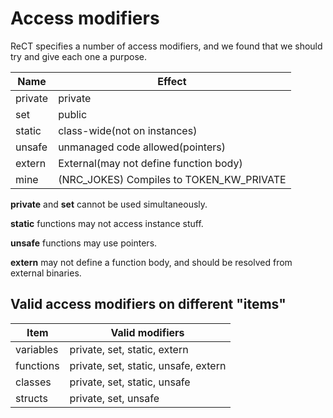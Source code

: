 # Access modifiers
ReCT specifies a number of access modifiers, and we found
that we should try and give each one a purpose.

| Name    | Effect                                   |
|---------|------------------------------------------|
| private | private                                  |
| set     | public                                   |
| static  | class-wide(not on instances)             |
| unsafe  | unmanaged code allowed(pointers)         |
| extern  | External(may not define function body)   |
| mine    | (NRC_JOKES) Compiles to TOKEN_KW_PRIVATE |

**private** and **set** cannot be used simultaneously.

**static** functions may not access instance stuff.

**unsafe** functions may use pointers.

**extern** may not define a function body, and should be
resolved from external binaries.

## Valid access modifiers on different "items"

| Item      | Valid modifiers                      |
|-----------|--------------------------------------|
| variables | private, set, static, extern         |
| functions | private, set, static, unsafe, extern |
| classes   | private, set, static, unsafe         |
| structs   | private, set, unsafe                 |